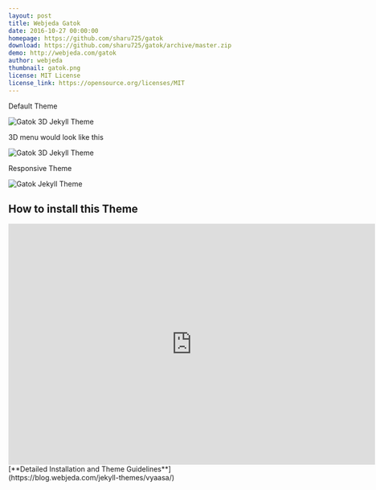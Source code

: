 ```yaml
---
layout: post
title: Webjeda Gatok
date: 2016-10-27 00:00:00
homepage: https://github.com/sharu725/gatok
download: https://github.com/sharu725/gatok/archive/master.zip
demo: http://webjeda.com/gatok
author: webjeda
thumbnail: gatok.png
license: MIT License
license_link: https://opensource.org/licenses/MIT
---
```


Default Theme

![Gatok 3D Jekyll Theme](http://webjeda.com/gatok/images/webjeda-gatok-jekyll-theme-screenshot-1.png)

3D menu would look like this

![Gatok 3D Jekyll Theme](http://webjeda.com/gatok/images/webjeda-gatok-jekyll-theme-screenshot.jpg)

Responsive Theme

![Gatok Jekyll Theme](http://webjeda.com/gatok/images/webjeda-gatok-jekyll-theme-screenshot-2.png)

## How to install this Theme

<iframe width="730" height="480" src="https://www.youtube.com/embed/T2nx6tj-ZH4" frameborder="0" allowfullscreen></iframe>
<br />
[**Detailed Installation and Theme Guidelines**](https://blog.webjeda.com/jekyll-themes/vyaasa/)
